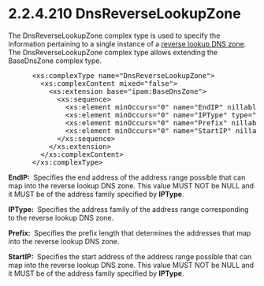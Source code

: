 <html dir="LTR" xmlns:mshelp="http://msdn.microsoft.com/mshelp" xmlns:ddue="http://ddue.schemas.microsoft.com/authoring/2003/5" xmlns:xlink="http://www.w3.org/1999/xlink" xmlns:tool="http://www.microsoft.com/tooltip">
 <body>
 <div id="header">
 <h1 class="heading">2.2.4.210 DnsReverseLookupZone</h1>
 </div>
 <div id="mainSection">
 <div id="mainBody">
 <div id="allHistory" class="saveHistory"></div>
 <div id="sectionSection0" class="section" name="collapseableSection">
 

<p>The DnsReverseLookupZone complex type is used to specify the
information pertaining to a single instance of a <a href="21b4a631-8f28-420f-822f-c5f879d5046e.md#gt_b2e3f10e-2470-43f4-9287-cebf9b8dba89">reverse lookup DNS zone</a>.
The DnsReverseLookupZone complex type allows extending the BaseDnsZone complex
type.</p>

<dl>
<dd>
<div><pre> &lt;xs:complexType name=&quot;DnsReverseLookupZone&quot;&gt;
   &lt;xs:complexContent mixed=&quot;false&quot;&gt;
     &lt;xs:extension base=&quot;ipam:BaseDnsZone&quot;&gt;
       &lt;xs:sequence&gt;
         &lt;xs:element minOccurs=&quot;0&quot; name=&quot;EndIP&quot; nillable=&quot;true&quot; type=&quot;sysnet:IPAddress&quot; /&gt;
         &lt;xs:element minOccurs=&quot;0&quot; name=&quot;IPType&quot; type=&quot;syssock:AddressFamily&quot; /&gt;
         &lt;xs:element minOccurs=&quot;0&quot; name=&quot;Prefix&quot; nillable=&quot;true&quot; type=&quot;xsd:int&quot; /&gt;
         &lt;xs:element minOccurs=&quot;0&quot; name=&quot;StartIP&quot; nillable=&quot;true&quot; type=&quot;sysnet:IPAddress&quot; /&gt;
       &lt;/xs:sequence&gt;
     &lt;/xs:extension&gt;
   &lt;/xs:complexContent&gt;
 &lt;/xs:complexType&gt;
</pre></div>
</dd></dl>

<p><b>EndIP: </b> Specifies the end address of the
address range possible that can map into the reverse lookup DNS zone. This
value MUST NOT be NULL and it MUST be of the address family specified by <b>IPType</b>.</p>

<p><b>IPType: </b> Specifies the address family of the
address range corresponding to the reverse lookup DNS zone.</p>

<p><b>Prefix: </b> Specifies the prefix length that
determines the addresses that map into the reverse lookup DNS zone.</p>

<p><b>StartIP: </b> Specifies the start address of the
address range possible that can map into the reverse lookup DNS zone. This
value MUST NOT be NULL and it MUST be of the address family specified by <b>IPType</b>.</p>


 </div>
 </div>
 </div>
 </body>
</html>